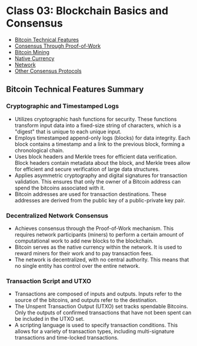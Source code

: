 # Class 03: Blockchain Basics and Consensus
- [Bitcoin Technical Features](bitcoin-technical-features)
- [Consensus Through Proof-of-Work](#consensus-through-proof-of-work)
- [Bitcoin Mining](#bitcoin-mining)
- [Native Currency](#native-currency)
- [Network](#network)
- [Other Consensus Protocols](#other-consensus-protocols)

## Bitcoin Technical Features Summary

### Cryptographic and Timestamped Logs
- Utilizes cryptographic hash functions for security. These functions transform input data into a fixed-size string of characters, which is a "digest" that is unique to each unique input.
- Employs timestamped append-only logs (blocks) for data integrity. Each block contains a timestamp and a link to the previous block, forming a chronological chain.
- Uses block headers and Merkle trees for efficient data verification. Block headers contain metadata about the block, and Merkle trees allow for efficient and secure verification of large data structures.
- Applies asymmetric cryptography and digital signatures for transaction validation. This ensures that only the owner of a Bitcoin address can spend the bitcoins associated with it.
- Bitcoin addresses are used for transaction destinations. These addresses are derived from the public key of a public-private key pair.

### Decentralized Network Consensus
- Achieves consensus through the Proof-of-Work mechanism. This requires network participants (miners) to perform a certain amount of computational work to add new blocks to the blockchain.
- Bitcoin serves as the native currency within the network. It is used to reward miners for their work and to pay transaction fees.
- The network is decentralized, with no central authority. This means that no single entity has control over the entire network.

### Transaction Script and UTXO
- Transactions are composed of inputs and outputs. Inputs refer to the source of the bitcoins, and outputs refer to the destination.
- The Unspent Transaction Output (UTXO) set tracks spendable Bitcoins. Only the outputs of confirmed transactions that have not been spent can be included in the UTXO set.
- A scripting language is used to specify transaction conditions. This allows for a variety of transaction types, including multi-signature transactions and time-locked transactions.
<!-- # Consensus Through Proof-f-Work -->
